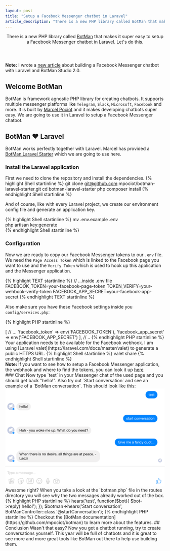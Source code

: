 ```yaml
---
layout: post
title: "Setup a Facebook Messenger chatbot in Laravel"
article_description: "There is a new PHP library called BotMan that makes it super easy to setup a Facebook Messenger chatbot in Laravel. Let's do this."
---
```



<header>
There is a new PHP library called <a href="https://github.com/mpociot/botman">BotMan</a> that makes it super easy to setup a Facebook Messenger chatbot in Laravel. Let's do this.
</header>

<div class="note"><strong>Note:</strong> I wrote a <a href="http://christoph-rumpel.com/2017/09/build-a-facebook-chatbot-with-botman-studio/">new article</a> about building a Facebook Messenger chatbot with Laravel and BotMan Studio 2.0.</div>

## Welcome BotMan

BotMan is framework agnostic PHP library for creating chatbots. It supports multiple messenger platforms like `Telegram`, `Slack`, `Microsoft`, `Facebook` and more. It is built by [Marcel Pociot](https://twitter.com/marcelpociot) and it makes developing chatbots super easy. We are going to use it in Laravel to setup a Facebook Messenger chatbot.

## BotMan ❤️ Laravel

BotMan works perfectly together with Laravel. Marcel has provided a [BotMan Laravel Starter](https://github.com/mpociot/botman-laravel-starter) which we are going to use here. 

### Install the Laravel application
First we need to clone the repository and install the dependencies.
{% highlight Shell startinline %}
git clone git@github.com:mpociot/botman-laravel-starter.git
cd botman-laravel-starter
php composer install
{% endhighlight Shell startinline %}

And of course, like with every Laravel project, we create our environment config file and generate an application key.

{% highlight Shell startinline %}
mv .env.example .env  
php artisan key:generate  
{% endhighlight Shell startinline %}

### Configuration

Now we are ready to copy our Facebook Messenger tokens to our `.env` file. We need the `Page Access Token` which is linked to the Facebook page you want to use and the `Verify Token` which is used to hook up this application and the Messenger application.

{% highlight TEXT startinline %}
// ...inside .env file
FACEBOOK_TOKEN=your-facebook-page-token
TOKEN_VERIFY=your-wehbook-verify-token
FACEBOOK_APP_SECRET=your-facebook-app-secret
{% endhighlight TEXT startinline %}

Also make sure you have these Facebook settings inside you `config/services.php`:

{% highlight PHP startinline %}
<?php
// ..
'botman' => [
	// ...
	'facebook_token' => env('FACEBOOK_TOKEN'),
	'facebook_app_secret' => env('FACEBOOK_APP_SECRET')
],
// ..
{% endhighlight PHP startinline %}

Your application needs to be available for the Facebook webhook. I am using [Laravel valet](https://laravel.com/docs/master/valet) to generate a public HTTPS URL.
{% highlight Shell startinline %}
valet share
{% endhighlight Shell startinline %}

<div class="note"><strong>Note:</strong> If you want to see how to setup a Facebook Messenger application, the webhook and where to find the tokens, you can look it up <a href="http://christoph-rumpel.com/2016/08/build-a-php-chatbot-in-10-minutes">here</a></div>

### Chat

Now type `test` in your Messenger chat of the used page and you should get back "hello!". Also try out `Start conversation` and see an example of a `BotMan conversation`. This should look like this:
<img class="alignnone" style="max-width: 100%; height: auto;" alt="BotMan Conversation" src="/assets/post-images/botman_conv.png" width="700" />

Awesome right? When you take a look at the `botman.php` file in the routes directory you will see why the two messages already worked out of the box.
{% highlight PHP startinline %}
<?php
use App\Http\Controllers\BotManController;
// Don't use the Facade in here to support the RTM API too :)
$botman = resolve('botman');

$botman->hears('test', function($bot){
    $bot->reply('hello!');
});
$botman->hears('Start conversation', BotManController::class.'@startConversation');
{% endhighlight PHP startinline %}

Checkout the [BotMan documentation](https://github.com/mpociot/botman) to learn more about the features.

## Conclusion

Wasn't that easy? Now you got a chatbot running, try to create conversations yourself. This year will be full of chatbots and it is great to see more and more great tools like BotMan out there to help use building them. 








